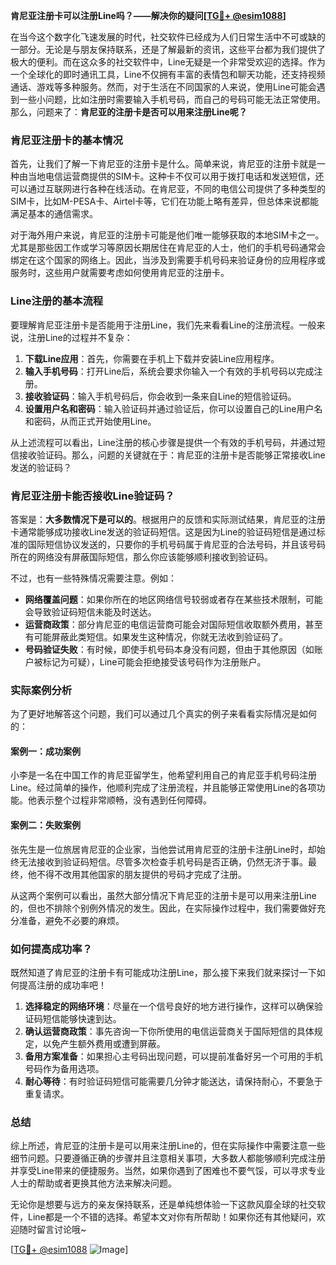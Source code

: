 **肯尼亚注册卡可以注册Line吗？——解决你的疑问[[TG💪+ @esim1088](https://t.me/s/esim1088)]**

在当今这个数字化飞速发展的时代，社交软件已经成为人们日常生活中不可或缺的一部分。无论是与朋友保持联系，还是了解最新的资讯，这些平台都为我们提供了极大的便利。而在这众多的社交软件中，Line无疑是一个非常受欢迎的选择。作为一个全球化的即时通讯工具，Line不仅拥有丰富的表情包和聊天功能，还支持视频通话、游戏等多种服务。然而，对于生活在不同国家的人来说，使用Line可能会遇到一些小问题，比如注册时需要输入手机号码，而自己的号码可能无法正常使用。那么，问题来了：**肯尼亚的注册卡是否可以用来注册Line呢？**

### 肯尼亚注册卡的基本情况

首先，让我们了解一下肯尼亚的注册卡是什么。简单来说，肯尼亚的注册卡就是一种由当地电信运营商提供的SIM卡。这种卡不仅可以用于拨打电话和发送短信，还可以通过互联网进行各种在线活动。在肯尼亚，不同的电信公司提供了多种类型的SIM卡，比如M-PESA卡、Airtel卡等，它们在功能上略有差异，但总体来说都能满足基本的通信需求。

对于海外用户来说，肯尼亚的注册卡可能是他们唯一能够获取的本地SIM卡之一。尤其是那些因工作或学习等原因长期居住在肯尼亚的人士，他们的手机号码通常会绑定在这个国家的网络上。因此，当涉及到需要手机号码来验证身份的应用程序或服务时，这些用户就需要考虑如何使用肯尼亚的注册卡。

### Line注册的基本流程

要理解肯尼亚注册卡是否能用于注册Line，我们先来看看Line的注册流程。一般来说，注册Line的过程并不复杂：

1. **下载Line应用**：首先，你需要在手机上下载并安装Line应用程序。
2. **输入手机号码**：打开Line后，系统会要求你输入一个有效的手机号码以完成注册。
3. **接收验证码**：输入手机号码后，你会收到一条来自Line的短信验证码。
4. **设置用户名和密码**：输入验证码并通过验证后，你可以设置自己的Line用户名和密码，从而正式开始使用Line。

从上述流程可以看出，Line注册的核心步骤是提供一个有效的手机号码，并通过短信接收验证码。那么，问题的关键就在于：肯尼亚的注册卡是否能够正常接收Line发送的验证码？

### 肯尼亚注册卡能否接收Line验证码？

答案是：**大多数情况下是可以的**。根据用户的反馈和实际测试结果，肯尼亚的注册卡通常能够成功接收Line发送的验证码短信。这是因为Line的验证码短信是通过标准的国际短信协议发送的，只要你的手机号码属于肯尼亚的合法号码，并且该号码所在的网络没有屏蔽国际短信，那么你应该能够顺利接收到验证码。

不过，也有一些特殊情况需要注意。例如：

- **网络覆盖问题**：如果你所在的地区网络信号较弱或者存在某些技术限制，可能会导致验证码短信未能及时送达。
- **运营商政策**：部分肯尼亚的电信运营商可能会对国际短信收取额外费用，甚至有可能屏蔽此类短信。如果发生这种情况，你就无法收到验证码了。
- **号码验证失败**：有时候，即使手机号码本身没有问题，但由于其他原因（如账户被标记为可疑），Line可能会拒绝接受该号码作为注册账户。

### 实际案例分析

为了更好地解答这个问题，我们可以通过几个真实的例子来看看实际情况是如何的：

#### 案例一：成功案例
小李是一名在中国工作的肯尼亚留学生，他希望利用自己的肯尼亚手机号码注册Line。经过简单的操作，他顺利完成了注册流程，并且能够正常使用Line的各项功能。他表示整个过程非常顺畅，没有遇到任何障碍。

#### 案例二：失败案例
张先生是一位旅居肯尼亚的企业家，当他尝试用肯尼亚的注册卡注册Line时，却始终无法接收到验证码短信。尽管多次检查手机号码是否正确，仍然无济于事。最终，他不得不改用其他国家的朋友提供的号码才完成了注册。

从这两个案例可以看出，虽然大部分情况下肯尼亚的注册卡是可以用来注册Line的，但也不排除个别例外情况的发生。因此，在实际操作过程中，我们需要做好充分准备，避免不必要的麻烦。

### 如何提高成功率？

既然知道了肯尼亚的注册卡有可能成功注册Line，那么接下来我们就来探讨一下如何提高注册的成功率吧！

1. **选择稳定的网络环境**：尽量在一个信号良好的地方进行操作，这样可以确保验证码短信能够快速到达。
2. **确认运营商政策**：事先咨询一下你所使用的电信运营商关于国际短信的具体规定，以免产生额外费用或遭到屏蔽。
3. **备用方案准备**：如果担心主号码出现问题，可以提前准备好另一个可用的手机号码作为备用选项。
4. **耐心等待**：有时验证码短信可能需要几分钟才能送达，请保持耐心，不要急于重复请求。

### 总结

综上所述，肯尼亚的注册卡是可以用来注册Line的，但在实际操作中需要注意一些细节问题。只要遵循正确的步骤并且注意相关事项，大多数人都能够顺利完成注册并享受Line带来的便捷服务。当然，如果你遇到了困难也不要气馁，可以寻求专业人士的帮助或者更换其他方法来解决问题。

无论你是想要与远方的亲友保持联系，还是单纯想体验一下这款风靡全球的社交软件，Line都是一个不错的选择。希望本文对你有所帮助！如果你还有其他疑问，欢迎随时留言讨论哦~ 

[[TG💪+ @esim1088](https://t.me/s/esim1088) ![Image](https://i.postimg.cc/4NQfJmqS/Snipaste-2025-05-13-00-14-12.png)]